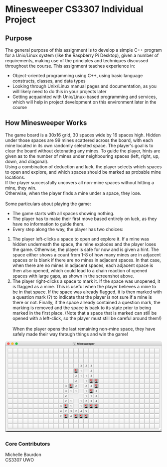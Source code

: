 
# Minesweeper CS3307 Individual Project
## Purpose 
The general purpose of this assignment is to develop a simple C++ program for a Unix/Linux system (like the Raspberry Pi Desktop), given a number of requirements, making use of the principles and techniques discussed throughout the course. This assignment teaches experience in:
<br />
- Object-oriented programming using C++, using basic language constructs, classes, and data types <br />
- Looking through Unix/Linux manual pages and documentation, as you will likely need to do this in your projects later <br />
- Getting acquainted with Unix/Linux-based programming and services, which will help in project development on this environment later in the course <br />

## How Minesweeper Works
The game board is a 30x16 grid, 30 spaces wide by 16 spaces high. 
Hidden under those spaces are 99 mines scattered across the board, with each mine located in its own randomly selected space.
The player's goal is to clear the board without detonating any mines.  To guide the player, hints are given as to the number of mines under neighbouring spaces (left, right, up, down, and diagonal).  
Using a combination of deduction and luck, the player selects which spaces to open and explore, and which spaces should be marked as probable mine locations.  
If the player successfully uncovers all non-mine spaces without hitting a mine, they win.  
Otherwise, when the player finds a mine under a space, they lose.
<br /><br />
Some particulars about playing the game: <br />
- The game starts with all spaces showing nothing. <br />
- The player has to make their first move  based entirely on luck, as they have no information to guide them. <br />
- Every step along the way, the player has two choices: <br />
1) The player left-clicks a space to open and explore it. If a mine was hidden underneath the space, the mine explodes and the player loses the game.  Otherwise, the player is safe for now and is given a hint.  The space either shows a count from 1-8 of how many mines are in adjacent spaces or is blank if there are no mines in adjacent spaces.  In that case, when there are no mines in adjacent spaces, each adjacent space is then also opened, which could lead to a chain reaction of opened spaces with large gaps, as shown in the screenshot above.<br />
2) The player right-clicks a space to mark it.  If the space was unopened, it is flagged as a mine.  This is useful when the player believes a mine to be in that space.  If the space was already flagged, it is then marked with a question mark (?) to indicate that the player is not sure if a mine is there or not.  Finally, if the space already contained a question mark, the marking is removed and the space is back to its state prior to being marked in the first place.  (Note that a space that is marked can still be opened with a left-click, so the player must still be careful around them!)
<br /><br />
When the player opens the last remaining non-mine space, they have safely made their way through things and win the game!

![minesweeper](mine.png)

### Core Contributors
Michelle Bourdon <br />
CS3307 UWO
